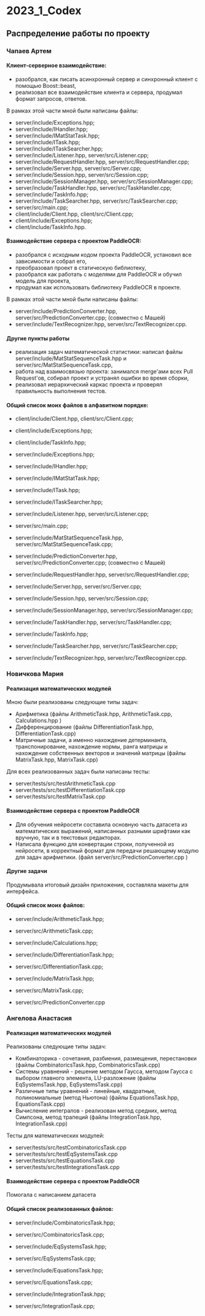 # 2023_1_Codex

## Распределение работы по проекту

### Чапаев Артем
#### Клиент-серверное взаимодействие:
- разобрался, как писать асинхронный сервер и синхронный клиент с помощью Boost::beast,
- реализовал все взаимодействие клиента и сервера, продумал формат запросов, ответов.  

В рамках этой части мной были написаны файлы:
- server/include/Exceptions.hpp;
- server/include/IHandler.hpp;
- server/include/IMatStatTask.hpp;
- server/include/ITask.hpp;
- server/include/ITaskSearcher.hpp;
- server/include/Listener.hpp, server/src/Listener.cpp;
- server/include/RequestHandler.hpp, server/src/RequestHandler.cpp;
- server/include/Server.hpp, server/src/Server.cpp;
- server/include/Session.hpp, server/src/Session.cpp;
- server/include/SessionManager.hpp, server/src/SessionManager.cpp;
- server/include/TaskHandler.hpp, server/src/TaskHandler.cpp;
- server/include/TaskInfo.hpp;
- server/include/TaskSearcher.hpp, server/src/TaskSearcher.cpp;
- server/src/main.cpp;
- client/include/Client.hpp, client/src/Client.cpp;
- client/include/Exceptions.hpp;
- client/include/TaskInfo.hpp.

#### Взаимодействие сервера с проектом PaddleOCR:
- разобрался с исходным кодом проекта PaddleOCR, установил все зависимости и собрал его,
- преобразовал проект в статическую библиотеку,
- разобрался как работать с моделями для PaddleOCR и обучил модель для проекта,
- продумал как использовать библиотеку PaddleOCR в проекте.  

В рамках этой части мной были написаны файлы:  
- server/include/PredictionConverter.hpp, server/src/PredictionConverter.cpp; (совместно с Машей)
- server/include/TextRecognizer.hpp, server/src/TextRecognizer.cpp.

#### Другие пункты работы
- реализация задач математической статистики: написал файлы server/include/MatStatSequenceTask.hpp и
server/src/MatStatSequenceTask.cpp,
- работа над взаимосвязью проекта: занимался merge'ами всех Pull Request'ов, собирал проект и устранял ошибки во время сборки,
- реализовал иерархический каркас проекта и проверял правильность выполнения тестов.  

#### Общий список моих файлов в алфавитном порядке:
- client/include/Client.hpp, client/src/Client.cpp;
- client/include/Exceptions.hpp;
- client/include/TaskInfo.hpp;

- server/include/Exceptions.hpp;
- server/include/IHandler.hpp;
- server/include/IMatStatTask.hpp;
- server/include/ITask.hpp;
- server/include/ITaskSearcher.hpp;
- server/include/Listener.hpp, server/src/Listener.cpp;
- server/src/main.cpp;
- server/include/MatStatSequenceTask.hpp, server/src/MatStatSequenceTask.cpp;
- server/include/PredictionConverter.hpp, server/src/PredictionConverter.cpp; (совместно с Машей)
- server/include/RequestHandler.hpp, server/src/RequestHandler.cpp;
- server/include/Server.hpp, server/src/Server.cpp;
- server/include/Session.hpp, server/src/Session.cpp;
- server/include/SessionManager.hpp, server/src/SessionManager.cpp;
- server/include/TaskHandler.hpp, server/src/TaskHandler.cpp;
- server/include/TaskInfo.hpp;
- server/include/TaskSearcher.hpp, server/src/TaskSearcher.cpp;
- server/include/TextRecognizer.hpp, server/src/TextRecognizer.cpp.


### Новичкова Мария
#### Реализация математических модулей
Мною были реализованы следующие типы задач: 
- Арифметика (файлы ArithmeticTask.hpp, ArithmeticTask.cpp, Calculations.hpp )
- Дифференцирование (файлы DifferentiationTask.hpp, DifferentiationTask.cpp)
- Матричные задачи, а именно нахождение детерминанта, транспонирование, нахождение нормы, ранга матрицы и нахождение собственных векторов и значений матрицы (файлы MatrixTask.hpp, MatrixTask.cpp)    


Для всех реализованных задач были написаны тесты:
- server/tests/src/testArithmeticTask.cpp
- server/tests/src/testDifferentiationTask.cpp
- server/tests/src/testMatrixTask.cpp

#### Взаимодействие сервера с проектом PaddleOCR
- Для обучения нейросети составила основную часть датасета из математических выражений, написанных разными шрифтами как вручную, так и в текстовых редакторах.
- Написала функцию для конвертации строки, полученной из нейросети, в корректный формат для передачи решающему модулю для задач арифметики. (файл server/src/PredictionConverter.cpp )

#### Другие задачи
Продумывала итоговый дизайн приложения, составляла макеты для интерфейса.

#### Общий список моих файлов:

- server/include/ArithmeticTask.hpp;
- server/src/ArithmeticTask.cpp;
- server/include/Calculations.hpp;

- server/include/DifferentiationTask.hpp;
- server/src/DifferentiationTask.cpp;

- server/include/MatrixTask.hpp;
- server/src/MatrixTask.cpp;

- server/src/PredictionConverter.cpp


### Ангелова Анастасия
#### Реализация математических модулей
Реализованы следующие типы задач: 
- Комбинаторика - сочетания, разбиения, размещения, перестановки (файлы CombinatoricsTask.hpp, CombinatoricsTask.cpp)
- Системы уравнений - решение методом Гаусса, методом Гаусса с выбором главного элемента, LU-разложение (файлы EqSystemsTask.hpp, EqSystemsTask.cpp)
- Различные типы уравнений - линейные, квадратные, полиномиальные (метод Ньютона) (файлы EquationsTask.hpp, EquationsTask.cpp)    
- Вычисление интегралов - реализован метод средних, метод Симпсона, метод трапеций (файлы IntegrationTask.hpp, IntegrationTask.cpp)

Тесты для математических модулей:
- server/tests/src/testCombinatoricsTask.cpp
- server/tests/src/testEqSystemsTask.cpp
- server/tests/src/testEquationsTask.cpp
- server/tests/src/testIntegrationsTask.cpp

#### Взаимодействие сервера с проектом PaddleOCR
Помогала с написанием датасета

#### Общий список реализованных файлов:

- server/include/CombinatoricsTask.hpp;
- server/src/CombinatoricsTask.cpp;

- server/include/EqSystemsTask.hpp;
- server/src/EqSystemsTask.cpp;

- server/include/EquationsTask.hpp;
- server/src/EquationsTask.cpp;

- server/include/IntegrationTask.hpp;
- server/src/IntegrationTask.cpp;